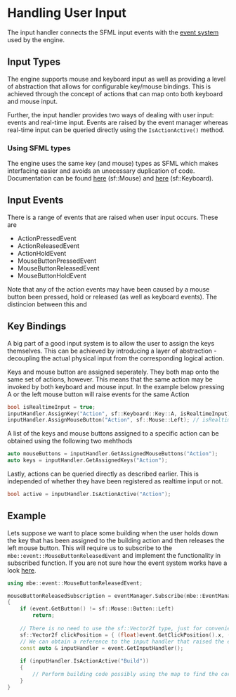 # Handling User Input

The input handler connects the SFML input events with the [event system](Events.md) used by the engine. 

## Input Types

The engine supports mouse and keyboard input as well as providing a level of abstraction that allows for configurable key/mouse bindings. This is achieved through the concept of actions that can map onto both keyboard and mouse input.

Further, the input handler provides two ways of dealing with user input: events and real-time input. Events are raised by the event manager whereas real-time input can be queried directly using the ```IsActionActive()``` method. 

### Using SFML types

The engine uses the same key (and mouse) types as SFML which makes interfacing easier and avoids an unecessary duplication of code. Documentation can be found [here](https://www.sfml-dev.org/documentation/2.5.1/classsf_1_1Mouse.php) (sf::Mouse) and [here](https://www.sfml-dev.org/documentation/2.5.1/classsf_1_1Keyboard.php) (sf::Keyboard).

## Input Events

There is a range of events that are raised when user input occurs. These are

- ActionPressedEvent
- ActionReleasedEvent
- ActionHoldEvent
- MouseButtonPressedEvent
- MouseButtonReleasedEvent
- MouseButtonHoldEvent

Note that any of the action events may have been caused by a mouse button been pressed, hold or released (as well as keyboard events). The distincion between this and 

## Key Bindings

A big part of a good input system is to allow the user to assign the keys themselves. This can be achieved by introducing a layer of abstraction - decoupling the actual physical input from the corresponding logical action.

Keys and mouse button are assigned seperately. They both map onto the same set of actions, however. This means that the same action may be invoked by both keyboard and mouse input. In the example below pressing A or the left mouse button will raise events for the same Action

```c++
bool isRealtimeInput = true;
inputHandler.AssignKey("Action", sf::Keyboard::Key::A, isRealtimeInput);
inputHandler.AssignMouseButton("Action", sf::Mouse::Left); // isRealtimeInput = false by default
```

A list of the keys and mouse buttons assigned to a specific action can be obtained using the following two mehthods

```c++
auto mouseButtons = inputHandler.GetAssignedMouseButtons("Action");
auto keys = inputHandler.GetAssignedKeys("Action");
```

Lastly, actions can be queried directly as described earlier. This is independed of whether they have been registered as realtime input or not.

```c++
bool active = inputHandler.IsActionActive("Action");
```

## Example

Lets suppose we want to place some building when the user holds down the key that has been assigned to the building action and then releases the left mouse button. This will require us to subscribe to the ```mbe::event::MouseButtonReleasedEvent``` and implement the functionality in subscribed function. If you are not sure how the event system works have a look [here](Events.md).

```c++
using mbe::event::MouseButtonReleasedEvent;

mouseButtonReleasedSubscription = eventManager.Subscribe(mbe::EventManager::TCallback<MouseButtonReleasedEvent>([&, this](const MouseButtonReleasedEvent & event)
{
	if (event.GetButton() != sf::Mouse::Button::Left)
    	return;
	
    // There is no need to use the sf::Vector2f type, just for convenience as it already exists
	sf::Vector2f clickPosition = { (float)event.GetClickPosition().x, (float)event.GetClickPosition().y };
    // We can obtain a reference to the input handler that raised the event
	const auto & inputHandler = event.GetInputHandler();
	
	if (inputHandler.IsActionActive("Build"))
	{
		// Perform building code possibly using the map to find the corresponding map position
	}
}
```